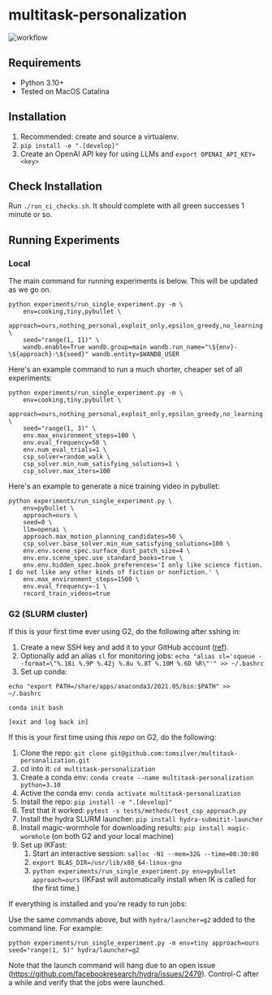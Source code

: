 # multitask-personalization

![workflow](https://github.com/tomsilver/multitask-personalization/actions/workflows/ci.yml/badge.svg)

## Requirements

- Python 3.10+
- Tested on MacOS Catalina

## Installation

1. Recommended: create and source a virtualenv.
2. `pip install -e ".[develop]"`
3. Create an OpenAI API key for using LLMs and `export OPENAI_API_KEY=<key>`

## Check Installation

Run `./run_ci_checks.sh`. It should complete with all green successes 1 minute or so.

## Running Experiments

### Local

The main command for running experiments is below. This will be updated as we go on.

```
python experiments/run_single_experiment.py -m \
    env=cooking,tiny,pybullet \
    approach=ours,nothing_personal,exploit_only,epsilon_greedy,no_learning \
    seed="range(1, 11)" \
    wandb.enable=True wandb.group=main wandb.run_name="\${env}-\${approach}-\${seed}" wandb.entity=$WANDB_USER
```

Here's an example command to run a much shorter, cheaper set of all experiments:
```
python experiments/run_single_experiment.py -m \
    env=cooking,tiny,pybullet \
    approach=ours,nothing_personal,exploit_only,epsilon_greedy,no_learning \
    seed="range(1, 3)" \
    env.max_environment_steps=100 \
    env.eval_frequency=50 \
    env.num_eval_trials=1 \
    csp_solver=random_walk \
    csp_solver.min_num_satisfying_solutions=1 \
    csp_solver.max_iters=100
```

Here's an example to generate a nice training video in pybullet:
```
python experiments/run_single_experiment.py \
    env=pybullet \
    approach=ours \
    seed=0 \
    llm=openai \
    approach.max_motion_planning_candidates=50 \
    csp_solver.base_solver.min_num_satisfying_solutions=100 \
    env.env.scene_spec.surface_dust_patch_size=4 \
    env.env.scene_spec.use_standard_books=true \
    env.env.hidden_spec.book_preferences='I only like science fiction. I do not like any other kinds of fiction or nonfiction.' \
    env.max_environment_steps=1500 \
    env.eval_frequency=-1 \
    record_train_videos=true
```

### G2 (SLURM cluster)

If this is your first time ever using G2, do the following after sshing in:

1. Create a new SSH key and add it to your GitHub account ([ref](https://docs.github.com/en/authentication/connecting-to-github-with-ssh/adding-a-new-ssh-key-to-your-github-account?tool=webui)).
2. Optionally add an alias `sl` for monitoring jobs: `echo "alias sl='squeue --format=\"%.18i %.9P %.42j %.8u %.8T %.10M %.6D %R\"'" >> ~/.bashrc`
3. Set up conda:
```
echo "export PATH=/share/apps/anaconda3/2021.05/bin:$PATH" >> ~/.bashrc

conda init bash

[exit and log back in]
```

If this is your first time using _this repo_ on G2, do the following:

1. Clone the repo: `git clone git@github.com:tomsilver/multitask-personalization.git`
2. cd into it: `cd multitask-personalization`
3. Create a conda env: `conda create --name multitask-personalization python=3.10`
4. Active the conda env: `conda activate multitask-personalization`
5. Install the repo: `pip install -e ".[develop]"`
6. Test that it worked: `pytest -s tests/methods/test_csp_approach.py`
7. Install the hydra SLURM launcher: `pip install hydra-submitit-launcher`
8. Install magic-wormhole for downloading results: `pip install magic-wormhole` (on both G2 and your local machine)
9. Set up IKFast:
    1. Start an interactive session: `salloc -N1 --mem=32G --time=00:30:00`
    2. `export BLAS_DIR=/usr/lib/x86_64-linux-gnu`
    3. `python experiments/run_single_experiment.py env=pybullet approach=ours` (IKFast will automatically install when IK is called for the first time.)

If everything is installed and you're ready to run jobs:

Use the same commands above, but with `hydra/launcher=g2` added to the command line. For example:

```
python experiments/run_single_experiment.py -m env=tiny approach=ours seed="range(1, 5)" hydra/launcher=g2
```

Note that the launch command will hang due to an open issue (https://github.com/facebookresearch/hydra/issues/2479). Control-C after a while and verify that the jobs were launched.
